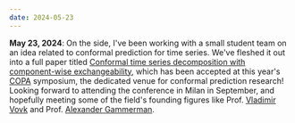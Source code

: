 ```yaml
---
date: 2024-05-23
---
```


**May 23, 2024**: On the side, I've been working with a small student team on an idea related to conformal prediction for time series. We've fleshed it out into a full paper titled [Conformal time series decomposition with component-wise exchangeability](https://arxiv.org/abs/2406.16766), which has been accepted at this year's [COPA](https://copa-conference.com/) symposium, the dedicated venue for conformal prediction research! Looking forward to attending the conference in Milan in September, and hopefully meeting some of the field's founding figures like Prof. [Vladimir Vovk](https://scholar.google.com/citations?user=GJE29ekAAAAJ&hl=en&oi=ao) and Prof. [Alexander Gammerman](https://scholar.google.com/citations?user=uoWoR4gAAAAJ&hl=en&oi=ao).